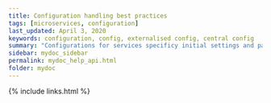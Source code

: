```yaml
---
title: Configuration handling best practices
tags: [microservices, configuration]
last_updated: April 3, 2020
keywords: configuration, config, externalised config, central config
summary: "Configurations for services specificy initial settings and parameters for their runtime behaviour. These could be name-value pairs or more refined configuration settings with section and sub-section goruping. Config values could be specified in a file, passed via command line, read from environment variables,retrieved via a config service or other similar sources provided by the runtime framework or environment. They could be specified in a variety of formats including yaml, json, xml, and application property files."
sidebar: mydoc_sidebar
permalink: mydoc_help_api.html
folder: mydoc
---
```

{% include links.html %}
